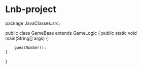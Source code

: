# Lnb-project

package JavaClasses.src;

public class GameBase extends GameLogic {
    public static void main(String[] args) {

        guessNumber();
    }
}
